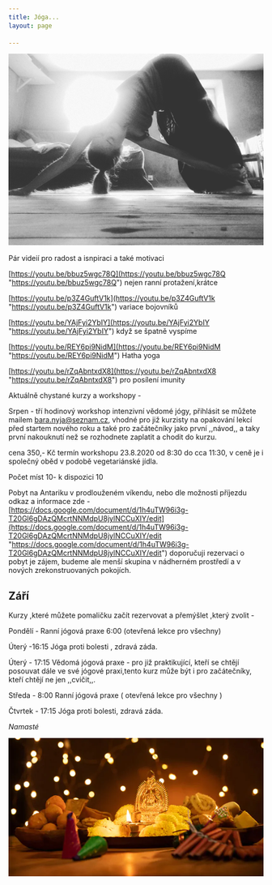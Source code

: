 ```yaml
---
title: Jóga...
layout: page

---
```

![](/uploads/IMG_20190730_104235_826.jpg)

Pár videií pro radost a isnpiraci a také motivaci

[https://youtu.be/bbuz5wgc78Q](https://youtu.be/bbuz5wgc78Q "https://youtu.be/bbuz5wgc78Q") nejen ranní protažení,krátce

[https://youtu.be/p3Z4GuftV1k](https://youtu.be/p3Z4GuftV1k "https://youtu.be/p3Z4GuftV1k") variace bojovníků

[https://youtu.be/YAjFyi2YbIY](https://youtu.be/YAjFyi2YbIY "https://youtu.be/YAjFyi2YbIY") když se špatně vyspíme

[https://youtu.be/REY6pi9NidM](https://youtu.be/REY6pi9NidM "https://youtu.be/REY6pi9NidM") Hatha yoga

[https://youtu.be/rZqAbntxdX8](https://youtu.be/rZqAbntxdX8 "https://youtu.be/rZqAbntxdX8") pro posílení imunity

Aktuálně chystané kurzy a workshopy -

Srpen - tří hodinový workshop intenzivní vědomé jógy, přihlásit se můžete mailem bara.nyja@seznam.cz, vhodné pro již kurzisty na opakování lekcí před startem nového roku a také pro začátečníky jako první ,,návod,, a taky první nakouknutí než se rozhodnete zaplatit a chodit do kurzu.

cena 350,- Kč termín workshopu 23.8.2020 od 8:30 do cca 11:30, v ceně je i společný oběd v podobě vegetariánské jídla.

Počet míst 10- k dispozici 10

Pobyt na Antariku v prodlouženém víkendu, nebo dle možnosti příjezdu odkaz a informace zde -[https://docs.google.com/document/d/1h4uTW96i3g-T20Gl6gDAzQMcrtNNMdpU8jylNCCuXIY/edit](https://docs.google.com/document/d/1h4uTW96i3g-T20Gl6gDAzQMcrtNNMdpU8jylNCCuXIY/edit "https://docs.google.com/document/d/1h4uTW96i3g-T20Gl6gDAzQMcrtNNMdpU8jylNCCuXIY/edit") doporučuji rezervaci o pobyt je zájem, budeme ale menší skupina v nádherném prostředí a v nových zrekonstruovaných pokojích.

##                  Září

Kurzy ,které můžete pomaličku začít rezervovat a přemýšlet ,který zvolit -

Pondělí - Ranní jógová praxe 6:00 (otevřená lekce pro všechny)

Úterý -16:15 Jóga proti bolesti , zdravá záda.

Úterý - 17:15 Vědomá jógová praxe - pro již praktikující, kteří se chtějí posouvat dále ve své jógové praxi,tento kurz může být i pro začátečníky, kteří chtějí ne jen ,,cvičit,,.

Středa - 8:00 Ranní jógová praxe ( otevřená lekce pro všechny )

Čtvrtek - 17:15 Jóga proti bolesti, zdravá záda.

_Namasté_

![](/uploads/diwaliposterimage-1.webp)